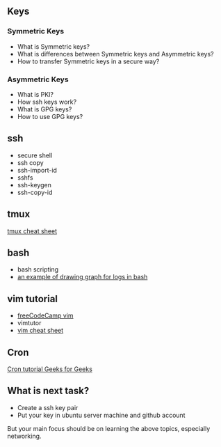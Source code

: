 
## Keys

### Symmetric Keys

* What is Symmetric keys?
* What is differences between Symmetric keys and Asymmetric keys?
* How to transfer Symmetric keys in a secure way?

### Asymmetric Keys

* What is PKI?
* How ssh keys work?
* What is GPG keys?
* How to use GPG keys?


## ssh

* secure shell
* ssh copy
* ssh-import-id
* sshfs
* ssh-keygen
* ssh-copy-id

## tmux
[tmux cheat sheet](https://tmuxcheatsheet.com/)

## bash
* bash scripting
* [an example of drawing graph for logs in bash](https://youtu.be/hCklI2FEOLU?si=9q9wOOTCAU6OF0UZ)

## vim tutorial
* [freeCodeCamp vim](https://youtu.be/RZ4p-saaQkc?si=1vC1KZy4znhZHlHy)
* vimtutor
* [vim cheat sheet](https://vim.rtorr.com/)

## Cron
[Cron tutorial Geeks for Geeks](https://www.geeksforgeeks.org/crontab-in-linux-with-examples/)

## What is next task?

* Create a ssh key pair
* Put your key in ubuntu server machine and github account

But your main focus should be on learning the above topics, especially networking.
